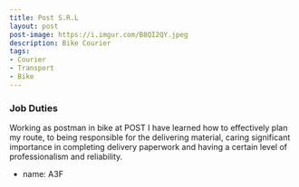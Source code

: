 ```yaml
---
title: Post S.R.L
layout: post
post-image: https://i.imgur.com/B8QI2QY.jpeg
description: Bike Courier
tags:
- Courier
- Transport
- Bike
---
```


### Job Duties

Working as postman in bike at POST I have learned how to effectively plan my route, to being responsible for the delivering material, caring significant importance in completing delivery paperwork and having a certain level of professionalism and reliability.
- name: A3F
